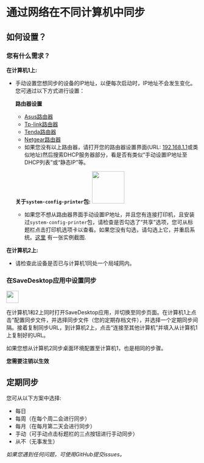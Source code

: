 # 通过网络在不同计算机中同步
## 如何设置？
### 您有什么需求？
**在计算机1上:**
- 手动设置您想同步的设备的IP地址，以便每次启动时，IP地址不会发生变化。您可通过以下方式进行设置：

  **路由器设置**
  - [Asus路由器](https://www.asus.com/support/FAQ/1000906/)
  - [Tp-link路由器](https://www.tp-link.com/us/support/faq/170/)
  - [Tenda路由器](https://www.tendacn.com/faq/3264.html)
  - [Netgear路由器](https://kb.netgear.com/25722/How-do-I-reserve-an-IP-address-on-my-NETGEAR-router)
  - 如果您没有以上路由器，请打开您的路由器设置界面(URL: [192.168.1.1](http://192.168.1.1)或类似地址)然后搜索DHCP服务器部分，看是否有类似“手动设置IP地址至DHCP列表”或“静态IP”等。

  **关于`system-config-printer`包:**  <img src="https://github.com/vikdevelop/SaveDesktop/assets/83600218/ff4e742d-07e2-453f-8ace-b51b4f52d1dd" width="85">
  
  - 如果您不想从路由器界面手动设置IP地址，并且您有连接打印机，且安装过`system-config-printer`包，请检查是否勾选了“共享”选项，您可从标题栏点击打印机选项卡以查看。如果您没有勾选，请勾选上它，并重启系统。[这里](https://github-production-user-asset-6210df.s3.amazonaws.com/83600218/272054218-ff17c19b-98f5-41fe-8f34-40de275f0da4.png) 有一张实例截图.

**在计算机2上:**
- 请检查此设备是否已与计算机1同处一个局域网内。

### 在SaveDesktop应用中设置同步
<a href="https://www.youtube.com/watch?v=QccFR06oyXk"><img src="https://github.com/vikdevelop/SaveDesktop/assets/83600218/a4f8da24-7183-49e1-9a58-82092a42f124" height="32"></a>

在计算机1和2上同时打开SaveDesktop应用，并切换至同步页面。在计算机1上点击“配置同步文件，并选择同步文件（您的定期存档文件），并选择一个定期同步间隔。接着复制同步URL，到计算机2上，点击“连接至其他计算机”并填入从计算机1上复制好的URL。

如果您想从计算机2同步桌面环境配置至计算机1，也是相同的步骤。

**您需要注销以生效**

## 定期同步
您可从以下方案中选择:
- 每日
- 每周（在每个周二会进行同步）
- 每月（在每月第二天会进行同步）
- 手动（可手动点击标题栏的三点按钮进行手动同步）
- 从不（无事发生）

_如果您遇到任何问题，可使用GitHub提交issues。_



